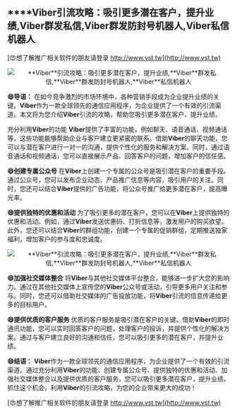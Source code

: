 ## ****Viber**引流攻略：吸引更多潜在客户，提升业绩,**Viber**群发私信,**Viber**群发防封号机器人,**Viber**私信机器人**

[😍想了解推广相关软件的朋友请登录 http://www.vst.tw](http://www.vst.tw)

 <center><img src="https://vst.tw/MP4/tuiguang/png/5.png" alt="**Viber**引流攻略：吸引更多潜在客户，提升业绩,**Viber**群发私信,**Viber**群发防封号机器人,**Viber**私信机器人"></center>

**😄导语：**
在如今竞争激烈的市场环境中，各种营销手段成为企业提升业绩的关键。**Viber**作为一款全球领先的通信应用程序，为企业提供了一个有效的引流渠道。本文将为您介绍**Viber**引流的攻略，帮助您吸引更多潜在客户，提升业绩。

充分利用**Viber**的功能
**Viber**提供了丰富的功能，例如聊天、语音通话、视频通话等，这些功能能够帮助企业与客户建立更紧密的联系。借助**Viber**的聊天功能，您可以与潜在客户进行一对一的沟通，提供个性化的服务和解决方案。同时，通过语音通话和视频通话，您可以直接展示产品、回答客户的问题，增加客户的信任感。

**😄创建专属公众号**
在**Viber**上创建一个专属的公众号是吸引潜在客户的重要手段。通过公众号，您可以发布企业动态、产品推广信息等内容，吸引用户的关注。同时，您还可以结合**Viber**提供的广告功能，将公众号推广给更多潜在客户，提高曝光率。

**😄提供独特的优惠和活动**
为了吸引更多的潜在客户，您可以在**Viber**上提供独特的优惠和活动。例如，通过**Viber**发送优惠码、打折信息等，激发用户的购买欲望。此外，您还可以结合**Viber**的群组功能，创建一个专属的促销群组，定期推送独家福利，增加客户的参与度和忠诚度。

 <center><img src="https://vst.tw/MP4/tuiguang/png/8.png" alt="**Viber**引流攻略：吸引更多潜在客户，提升业绩,**Viber**群发私信,**Viber**群发防封号机器人,**Viber**私信机器人"></center>

**😄加强社交媒体整合**
将**Viber**与其他社交媒体平台整合，能够进一步扩大您的影响力。通过在其他社交媒体上宣传您的**Viber**公众号或活动，引导更多用户关注和参与。同时，您还可以借助社交媒体的广告投放功能，将**Viber**引流的信息传递给更多的目标用户。

**😄提供优质的客户服务**
优质的客户服务是吸引潜在客户的关键。借助**Viber**的即时通讯功能，您可以实时回答客户的问题，处理客户的投诉，并提供个性化的解决方案。通过与客户建立良好的沟通和信任，您可以吸引更多的潜在客户，并提升业绩。

**😄结语：**
**Viber**作为一款全球领先的通信应用程序，为企业提供了一个有效的引流渠道。通过充分利用**Viber**的功能、创建专属公众号、提供独特的优惠和活动、加强社交媒体整合以及提供优质的客户服务，您可以吸引更多潜在客户，提升业绩。抓住这个机会，利用**Viber**的引流攻略，为您的企业带来更大的成功！

[😍想了解推广相关软件的朋友请登录 http://www.vst.tw](http://www.vst.tw)



